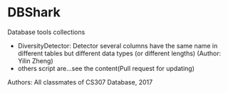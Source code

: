 # DBShark
Database tools collections

- DiversityDetector: Detector several columns have the same name in different tables but different datatypes (or different lengths) (Author: Yilin Zheng)
- others script are...see the content(Pull request for updating)

Authors:
All classmates of CS307 Database, 2017